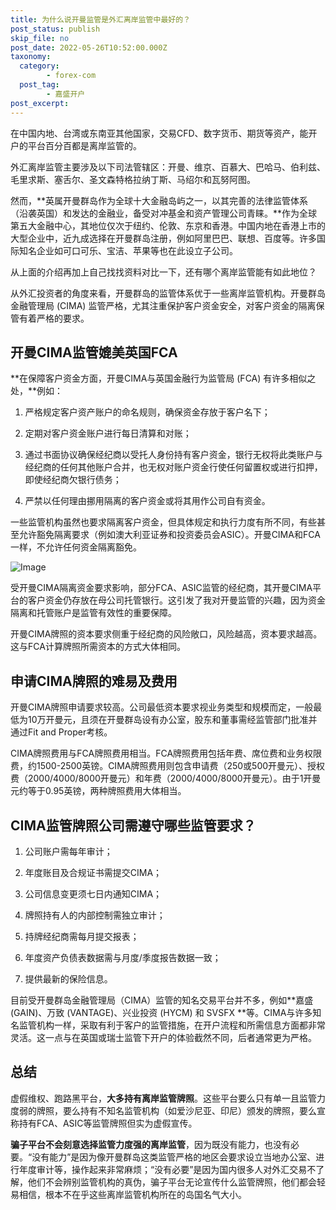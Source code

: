 ```yaml
---
title: 为什么说开曼监管是外汇离岸监管中最好的？
post_status: publish
skip_file: no
post_date: 2022-05-26T10:52:00.000Z
taxonomy:
  category:
        - forex-com
  post_tag:
        - 嘉盛开户
post_excerpt: 
---
```

在中国内地、台湾或东南亚其他国家，交易CFD、数字货币、期货等资产，能开户的平台百分百都是离岸监管的。

外汇离岸监管主要涉及以下司法管辖区：开曼、维京、百慕大、巴哈马、伯利兹、毛里求斯、塞舌尔、圣文森特格拉纳丁斯、马绍尔和瓦努阿图。

然而，**英属开曼群岛作为全球十大金融岛屿之一，以其完善的法律监管体系（沿袭英国）和发达的金融业，备受对冲基金和资产管理公司青睐。**作为全球第五大金融中心，其地位仅次于纽约、伦敦、东京和香港。中国内地在香港上市的大型企业中，近九成选择在开曼群岛注册，例如阿里巴巴、联想、百度等。许多国际知名企业如可口可乐、宝洁、苹果等也在此设立子公司。

从上面的介绍再加上自己找找资料对比一下，还有哪个离岸监管能有如此地位？

从外汇投资者的角度来看，开曼群岛的监管体系优于一些离岸监管机构。开曼群岛金融管理局 (CIMA) 监管严格，尤其注重保护客户资金安全，对客户资金的隔离保管有着严格的要求。

## 开曼CIMA监管媲美英国FCA

**在保障客户资金方面，开曼CIMA与英国金融行为监管局 (FCA) 有许多相似之处，**例如：

1. 严格规定客户资产账户的命名规则，确保资金存放于客户名下；

1. 定期对客户资金账户进行每日清算和对账；

1. 通过书面协议确保经纪商以受托人身份持有客户资金，银行无权将此类账户与经纪商的任何其他账户合并，也无权对账户资金行使任何留置权或进行扣押，即使经纪商欠银行债务；

1. 严禁以任何理由挪用隔离的客户资金或将其用作公司自有资金。

一些监管机构虽然也要求隔离客户资金，但具体规定和执行力度有所不同，有些甚至允许豁免隔离要求（例如澳大利亚证券和投资委员会ASIC）。开曼CIMA和FCA一样，不允许任何资金隔离豁免。

![Image](https://prod-files-secure.s3.us-west-2.amazonaws.com/39ed1227-6d7d-4570-be36-9ccd4a2c4241/bd849744-3fcb-4a37-8312-357962c8f065/image.png?X-Amz-Algorithm=AWS4-HMAC-SHA256&X-Amz-Content-Sha256=UNSIGNED-PAYLOAD&X-Amz-Credential=ASIAZI2LB466QJAOC5NI%2F20250325%2Fus-west-2%2Fs3%2Faws4_request&X-Amz-Date=20250325T221426Z&X-Amz-Expires=3600&X-Amz-Security-Token=IQoJb3JpZ2luX2VjELT%2F%2F%2F%2F%2F%2F%2F%2F%2F%2FwEaCXVzLXdlc3QtMiJHMEUCIQCTjpW94LF28EO8F8Ff664CdZoXuEKCg53rdDZsMNTuiAIgbchwlXK7Gfemiwd1BqRysLgwdbM%2Bl47ceZE1eBz3t58q%2FwMIHRAAGgw2Mzc0MjMxODM4MDUiDLR5sd5bDmiCuR3UlyrcAyqO4t%2Bg1PvkKNUR%2BfD0t52emTB7vWOPKqdV1jw0s39vpS6e78uVXQqdBfgVzKTosxzc%2BftFYHRCpa5rHSiYPuXsbP7YB%2F%2BMDzu%2FUnolxQNNkRfsGDHxqapdBHLEGKq1gTo7Tb2f9oiPyNUx7eBbctcFf%2FDmc%2FDO5NMGgTF6Tg0T61l%2F4vK9Yn9b4NCnnxX5RG5pvo6I1kcml02ENdAgO5lHGpeU%2FwySusqSdR7PsubKEucvHu77D9Y%2Brf5I4%2Fhw%2BuVRVnI10zEEyozR8fxSn%2B4jUJA7MlP1OsSU5M0lma1CCmLeYT2n82u5cuOCaVBqljHl8aHebusb4cGCwo3oV6q4egvYE12dOAym%2FSh%2FprEH28BL80MswCxvUlwpb0zI4nfdsZ45%2FzlAJjD88LFpMXd%2BgmRBgP8LPHZdRelSZiZI0RbUKl7Q4mzGpaHkeMrhHmJjjYqmKZ4HSbEOQymK%2FRmXOORqnZ%2BDFyjzaPvt80oNFpxKPkVuvJ6GjxPM8khq8PP9dfDWhFwd5v2wdzTiTJliAAsk3enUcDEI0hJFPYYmDcYjiuSg%2BiSCYSRQ%2FyQlLNDX6BLrOjF5sGstDITaOX09j1UNwfyBfuncWiQD0Dih7%2B1RpSQjjMNXh1TWMIiYjL8GOqUBnjwz2ua4uJZibkenmsJssipCNwSCwP1Z9DxR6o4WwE0e294akvfFbljYfiFOPfPqrq5MOPw8JiH9ETf22kZaHxUt1rMFndJ74kdIAAoEKQCmMQNah0U%2F6zpgXj16OpNDKfPykciciJlDSSB3wOefpyYV1ogId2QDwpb5RAcQJi5y6UgGuqR5plrqMKv7JcWR3eLcDq4EFCF2jfgyCbY5fR8KpOHI&X-Amz-Signature=01872e8a435463c95fff6fb950497ea73130d9d1937e1b691838a5484317da24&X-Amz-SignedHeaders=host&x-id=GetObject)

受开曼CIMA隔离资金要求影响，部分FCA、ASIC监管的经纪商，其开曼CIMA平台的客户资金仍存放在母公司托管银行。这引发了我对开曼监管的兴趣，因为资金隔离和托管账户是监管有效性的重要保障。

开曼CIMA牌照的资本要求侧重于经纪商的风险敞口，风险越高，资本要求越高。这与FCA计算牌照所需资本的方式大体相同。

## **申请CIMA牌照的难易及费用**

开曼CIMA牌照申请要求较高。公司最低资本要求视业务类型和规模而定，一般最低为10万开曼元，且须在开曼群岛设有办公室，股东和董事需经监管部门批准并通过Fit and Proper考核。

CIMA牌照费用与FCA牌照费用相当。FCA牌照费用包括年费、席位费和业务权限费，约1500-2500英镑。CIMA牌照费用则包含申请费（250或500开曼元）、授权费（2000/4000/8000开曼元）和年费（2000/4000/8000开曼元）。由于1开曼元约等于0.95英镑，两种牌照费用大体相当。

## CIMA监管牌照公司需遵守哪些监管要求？

1. 公司账户需每年审计；

1. 年度账目及合规证书需提交CIMA；

1. 公司信息变更须七日内通知CIMA；

1. 牌照持有人的内部控制需独立审计；

1. 持牌经纪商需每月提交报表；

1. 年度资产负债表数据需与月度/季度报告数据一致；

1. 提供最新的保险信息。

目前受开曼群岛金融管理局（CIMA）监管的知名交易平台并不多，例如**嘉盛 (GAIN)、万致 (VANTAGE)、兴业投资 (HYCM) 和 SVSFX **等。CIMA与许多知名监管机构一样，采取有利于客户的监管措施，在开户流程和所需信息方面都非常灵活。这一点与在英国或瑞士监管下开户的体验截然不同，后者通常更为严格。

## 总结

虚假维权、跑路黑平台，**大多持有离岸监管牌照**。这些平台要么只有单一且监管力度弱的牌照，要么持有不知名监管机构（如爱沙尼亚、印尼）颁发的牌照，要么宣称持有FCA、ASIC等监管牌照但实为虚假宣传。

**骗子平台不会刻意选择监管力度强的离岸监管**，因为既没有能力，也没有必要。“没有能力”是因为像开曼群岛这类监管严格的地区会要求设立当地办公室、进行年度审计等，操作起来非常麻烦；“没有必要”是因为国内很多人对外汇交易不了解，他们不会辨别监管机构的真伪，骗子平台无论宣传什么监管牌照，他们都会轻易相信，根本不在乎这些离岸监管机构所在的岛国名气大小。